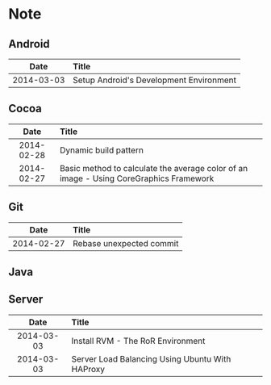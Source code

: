 Note
======

Android
------

| Date | Title |
|:----:|:------|
|2014-03-03| Setup Android's Development Environment |

Cocoa
------

| Date | Title |
|:----:|:------|
|2014-02-28| Dynamic build pattern |
|2014-02-27| Basic method to calculate the average color of an image - Using CoreGraphics Framework |

Git
------

| Date | Title |
|:----:|:------|
|2014-02-27| Rebase unexpected commit |

Java
------

Server
------

| Date | Title |
|:----:|:------|
|2014-03-03| Install RVM - The RoR Environment |
|2014-03-03| Server Load Balancing Using Ubuntu With HAProxy |
